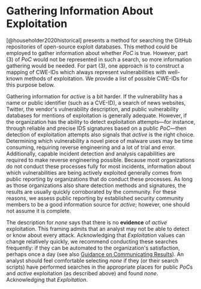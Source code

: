 # Gathering Information About Exploitation

[@householder2020historical] presents a method for searching the GitHub repositories of open-source exploit databases.
This method could be employed to gather information about whether *PoC* is true.
However, part (3) of *PoC* would not be represented in such a search, so more information gathering would be needed.
For part (3), one approach is to construct a mapping of CWE-IDs which 
always represent vulnerabilities with well-known methods of exploitation.
We provide a list of possible CWE-IDs for this purpose below.

Gathering information for *active* is a bit harder.
If the vulnerability has a name or public identifier (such as a CVE-ID), a search of news websites, Twitter, the vendor's vulnerability description, and public vulnerability databases for mentions of exploitation is generally adequate.
However, if the organization has the ability to detect exploitation attempts—for instance, through reliable and precise IDS signatures based on a public *PoC*—then detection of exploitation attempts also signals that *active* is the right choice.
Determining which vulnerability a novel piece of malware uses may be time consuming, requiring reverse engineering and a lot of trial and error.
Additionally, capable incident detection and analysis capabilities are required to make reverse engineering possible.
Because most organizations do not conduct these processes fully for most incidents, information about which vulnerabilities are being actively exploited generally comes from public reporting by organizations that do conduct these processes.
As long as those organizations also share detection methods and signatures, the results are usually quickly corroborated by the community.
For these reasons, we assess public reporting by established security community members to be a good information source for *active*; however, one should not assume it is complete.

The description for *none* says that there is no **evidence** of *active* exploitation.
This framing admits that an analyst may not be able to detect or know about every attack.
Acknowledging that *Exploitation* values can change relatively quickly, we recommend conducting these searches frequently: if they can be automated to the organization's satisfaction, perhaps once a day (see also [Guidance on Communicating Results](../../howto/bootstrap/use.md)). 
An analyst should feel comfortable selecting *none* if they (or their search scripts) have performed searches in the appropriate places for public *PoC*s and *active* exploitation (as described above) and found *none*.
Acknowledging that *Exploitation*. 
